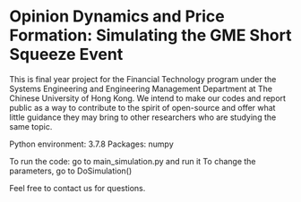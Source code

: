 # Opinion Dynamics and Price Formation: Simulating the GME Short Squeeze Event

This is final year project for the Financial Technology program under the Systems Engineering and Engineering Management Department at The Chinese University of Hong Kong. 
We intend to make our codes and report public as a way to contribute to the spirit of open-source and offer what little guidance they may bring to other researchers who are
studying the same topic. 

Python environment: 3.7.8
Packages: numpy

To run the code:
go to main_simulation.py and run it
To change the parameters, go to DoSimulation()


Feel free to contact us for questions. 

